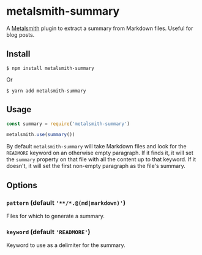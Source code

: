 # metalsmith-summary

A [Metalsmith](http://www.metalsmith.io/) plugin to extract a summary from Markdown files. Useful for blog posts.

## Install

```
$ npm install metalsmith-summary
```

Or

```
$ yarn add metalsmith-summary
```

## Usage

```js
const summary = require('metalsmith-summary')

metalsmith.use(summary())
```

By default `metalsmith-summary` will take Markdown files and look for the `READMORE` keyword on an otherwise empty paragraph. If it finds it, it will set the `summary` property on that file with all the content up to that keyword. If it doesn't, it will set the first non-empty paragraph as the file's summary.

## Options

### `pattern` (default `'**/*.@(md|markdown)'`)

Files for which to generate a summary.

### `keyword` (default `'READMORE'`)

Keyword to use as a delimiter for the summary.
